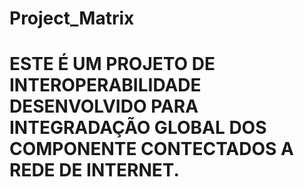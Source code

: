 # Project_Matrix

# ESTE É UM PROJETO DE INTEROPERABILIDADE DESENVOLVIDO PARA INTEGRADAÇÃO GLOBAL DOS COMPONENTE CONTECTADOS A REDE DE INTERNET.
